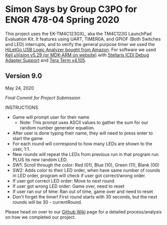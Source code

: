 # Simon Says by Group C3PO for ENGR 478-04 Spring 2020
This project uses the EK-TM4C123GXL, aka the TM4C123G LaunchPad Evaluation Kit. It features using UART, TIMER0A, and GPIOF (Both Switches and LED) interrupts, and to verify the general purpose timer we used the [HiLetGo USB Logic Analyzer bought from Amazon](https://smile.amazon.com/gp/product/B077LSG5P2/). For software we used [Keil μVision v5.29 (or MDK-ARM on website)](https://www.keil.com/download/product/) with [Stellaris ICDI Debug Adapter Support](http://www.keil.com/support/docs/4196.htm) and [Tera Term v4.105](https://ttssh2.osdn.jp/index.html.en). 

## Version 9.0
May 24, 2020

*Final Commit for Project Submission*

INSTRUCTIONS
- Game will prompt user for their name
  - Note: This prompt uses ASCII values to gather the sum for our random number generator equation. 
- After user is done typing their name, they will need to press enter to start the game.
- For each round will correspond to how many LEDs are shown to the user, 1:1.
- New rounds will repeat the LEDs from previous run in that program run PLUS its new random LED.
- SW1: Scroll through the color: Red (01), Blue (10), Green (11), Blank (00)
- SW2: Adds color to their LED order, when have same number of rounds in LED order, program will check if user got correct/wrong order.
- If user got correct LED order: Move to next round
- If user got wrong LED order: Game over, need to reset
- If user ran our of time: Ran out of time, game over and need to reset
- Don't forget the timer! First round starts with 30 seconds, but the next rounds will be 30 - currentRound.

Please head on over to our [Github Wiki](https://github.com/LePandaMoostache/Simon-Says-C3PO/wiki) page for a detailed process/analysis on how we completed our project. 
